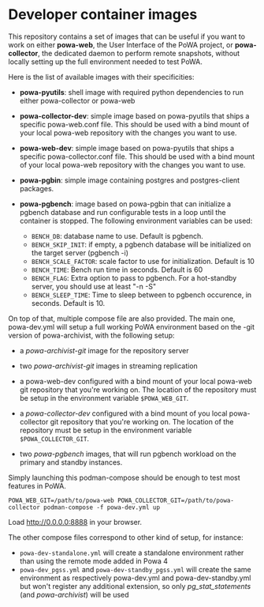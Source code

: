 Developer container images
==========================

This repository contains a set of images that can be useful if you want to work
on either **powa-web**, the User Interface of the PoWA project, or
**powa-collector**, the dedicated daemon to perform remote snapshots, without
locally setting up the full environment needed to test PoWA.

Here is the list of available images with their specificities:

- **powa-pyutils**: shell image with required python dependencies to run either
  powa-collector or powa-web

- **powa-collector-dev**: simple image based on powa-pyutils that ships a specific
  powa-web.conf file.  This should be used with a bind mount of your local
  powa-web repository with the changes you want to use.

- **powa-web-dev**: simple image based on powa-pyutils that ships a specific
  powa-collector.conf file.  This should be used with a bind mount of your local
  powa-web repository with the changes you want to use.

- **powa-pgbin**: simple image containing postgres and postgres-client packages.

- **powa-pgbench**: image based on powa-pgbin that can initialize a pgbench
  database and run configurable tests in a loop until the container is stopped.
  The following environment variables can be used:
  - `BENCH_DB`: database name to use.  Default is pgbench.
  - `BENCH_SKIP_INIT`: if empty, a pgbench database will be initialized on the
    target server (pgbench -i)
  - `BENCH_SCALE_FACTOR`: scale factor to use for initialization.  Default is
    10
  - `BENCH_TIME`: Bench run time in seconds.  Default is 60
  - `BENCH_FLAG`: Extra option to pass to pgbench.  For a hot-standby server,
    you should use at least "-n -S"
  - `BENCH_SLEEP_TIME`: Time to sleep between to pgbench occurence, in seconds.
    Default is 10.

On top of that, multiple compose file are also provided.  The main one,
powa-dev.yml will setup a full working PoWA environment based on the -git
version of powa-archivist, with the following setup:

- a *powa-archivist-git* image for the repository server

- two *powa-archivist-git* images in streaming replication

- a powa-web-dev configured with a bind mount of your local powa-web git
  repository that you're working on.  The location of the repository must be
  setup in the environment variable `$POWA_WEB_GIT`.

- a *powa-collector-dev* configured with a bind mount of you local
  powa-collector git repository that you're working on.  The location of the
  repository must be setup in the environment variable `$POWA_COLLECTOR_GIT`.

- two *powa-pgbench* images, that will run pgbench workload on the primary and
  standby instances.

Simply launching this podman-compose should be enough to test most features in
PoWA.

```
POWA_WEB_GIT=/path/to/powa-web POWA_COLLECTOR_GIT=/path/to/powa-collector podman-compose -f powa-dev.yml up
```

Load http://0.0.0.0:8888 in your browser.

The other compose files correspond to other kind of setup, for instance:

- `powa-dev-standalone.yml` will create a standalone environment rather than
  using the remote mode added in Powa 4
- `powa-dev_pgss.yml` and `powa-dev-standby_pgss.yml` will create the same
  environment as respectively powa-dev.yml and powa-dev-standby.yml  but
  won't register any additional extension, so only *pg_stat_statements* (and
  *powa-archivist*) will be used
